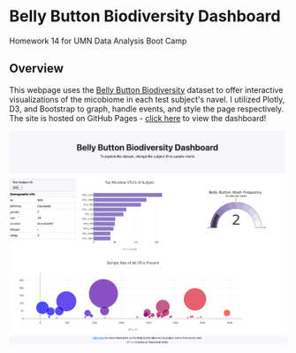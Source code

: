 # Belly Button Biodiversity Dashboard
Homework 14 for UMN Data Analysis Boot Camp

## Overview
This webpage uses the [Belly Button Biodiversity](http://robdunnlab.com/projects/belly-button-biodiversity/) dataset to offer interactive visualizations of the micobiome in each test subject's navel. I utilized Plotly, D3, and Bootstrap to graph, handle events, and style the page respectively. The site is hosted on GitHub Pages - [click here](https://anyren.github.io/web-visualization-challenge/) to view the dashboard!

![dashboard screenshot](static/images/dashboard_screenshot.png)
